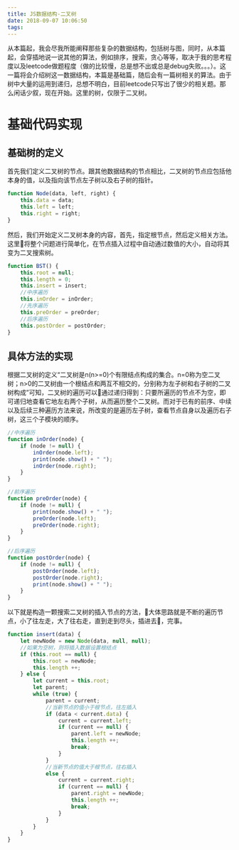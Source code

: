 ```yaml
---
title: JS数据结构-二叉树
date: 2018-09-07 10:06:50
tags:
---
```


从本篇起，我会尽我所能阐释那些复杂的数据结构，包括树与图，同时，从本篇起，会穿插地说一说其他的算法，例如排序，搜索，贪心等等，取决于我的思考程度以及leetcode做题程度（做的比较慢，总是想不出或总是debug失败。。。）。这一篇将会介绍树这一数据结构，本篇是基础篇，随后会有一篇树相关的算法。由于树中大量的运用到递归，总想不明白，目前leetcode只写出了很少的相关题。那么闲话少叙，现在开始。这里的树，仅限于二叉树。
<!--more-->

# 基础代码实现

## 基础树的定义

首先我们定义二叉树的节点。跟其他数据结构的节点相比，二叉树的节点应包括他本身的值，以及指向该节点左子树以及右子树的指针。

```js
function Node(data, left, right) {
    this.data = data;
    this.left = left;
    this.right = right;
}
```

然后，我们开始定义二叉树本身的内容，首先，指定根节点，然后定义相关方法。这里将整个问题进行简单化，在节点插入过程中自动通过数值的大小，自动将其变为二叉搜索树。

```js
function BST() {
    this.root = null;
    this.length = 0;
    this.insert = insert;
    //中序遍历
    this.inOrder = inOrder;
    //先序遍历
    this.preOrder = preOrder;
    //后序遍历
    this.postOrder = postOrder;
}
```

## 具体方法的实现

根据二叉树的定义“二叉树是n(n>=0)个有限结点构成的集合。n=0称为空二叉树；n>0的二叉树由一个根结点和两互不相交的，分别称为左子树和右子树的二叉树构成”可知，二叉树的遍历可以通过递归得到：只要所遍历的节点不为空，即可递归地查看它地左右两个子树，从而遍历整个二叉树。而对于已有的前序、中续以及后续三种遍历方法来说，所改变的是遍历左子树，查看节点自身以及遍历右子树，这三个子模块的顺序。

```js
//中序遍历
function inOrder(node) {
    if (node != null) {
        inOrder(node.left);
        print(node.show() + " ");
        inOrder(node.right);
    }
}

//前序遍历
function preOrder(node) {
    if (node != null) {
        print(node.show() + " ");
        preOrder(node.left);
        preOrder(node.right);
    }
}

//后序遍历
function postOrder(node) {
    if (node != null) {
        postOrder(node.left);
        postOrder(node.right);
        print(node.show() + " ");
    }
}
```

以下就是构造一颗搜索二叉树的插入节点的方法，大体思路就是不断的遍历节点，小了往左走，大了往右走，直到走到尽头，插进去，完事。

```js
function insert(data) {
    let newNode = new Node(data, null, null);
    //如果为空树，则将插入数据设置根结点
    if (this.root == null) {
        this.root = newNode;
        this.length ++;
    } else {
        let current = this.root;
        let parent;
        while (true) {
            parent = current;
            //当新节点的值小于根节点，往左插入
            if (data < current.data) {
                current = current.left;
                if (current == null) {
                    parent.left = newNode;
                    this.length ++;
                    break;
                }
            }
            //当新节点的值大于根节点，往右插入
            else {
                current = current.right;
                if (current == null) {
                    parent.right = newNode;
                    this.length ++;
                    break;
                }
            }
        }
    }
}
```
